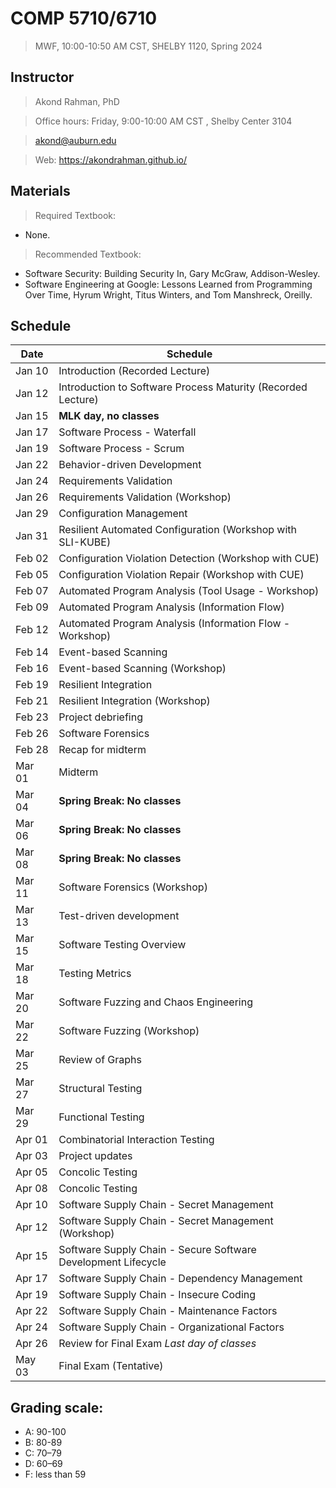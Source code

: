 # COMP 5710/6710 
> MWF, 10:00-10:50 AM CST, SHELBY 1120, Spring 2024

## Instructor 

> Akond Rahman, PhD 

> Office hours: Friday, 9:00-10:00 AM CST , Shelby Center 3104 

> akond@auburn.edu 

> Web: https://akondrahman.github.io/ 




## Materials 

> Required Textbook: 
- None. 

> Recommended Textbook:  
- Software Security: Building Security In, Gary McGraw, Addison-Wesley.    
- Software Engineering at Google: Lessons Learned from Programming Over Time, Hyrum Wright, Titus Winters, and Tom Manshreck, Oreilly.    



## Schedule 


| Date    |  Schedule                                                     |
|---------|---------------------------------------------------------------|
| Jan 10  | Introduction (Recorded Lecture)                               |
| Jan 12  | Introduction to Software Process Maturity (Recorded Lecture)  |
| Jan 15  | **MLK day, no classes**                                       |
| Jan 17  | Software Process - Waterfall                                  |
| Jan 19  | Software Process - Scrum                                      |
| Jan 22  | Behavior-driven Development                                   |
| Jan 24  | Requirements Validation                                       |
| Jan 26  | Requirements Validation (Workshop)                            |
| Jan 29  | Configuration Management                                      |
| Jan 31  | Resilient Automated Configuration (Workshop with SLI-KUBE)    |
| Feb 02  | Configuration Violation Detection (Workshop with CUE)         |
| Feb 05  | Configuration Violation Repair (Workshop with CUE)            |
| Feb 07  | Automated Program Analysis (Tool Usage - Workshop)            |
| Feb 09  | Automated Program Analysis (Information Flow)                 |
| Feb 12  | Automated Program Analysis (Information Flow - Workshop)      |
| Feb 14  | Event-based Scanning                                          |
| Feb 16  | Event-based Scanning (Workshop)                               |
| Feb 19  | Resilient Integration                                         |
| Feb 21  | Resilient Integration    (Workshop)                           |  
| Feb 23  | Project debriefing                                            |                                             
| Feb 26  | Software Forensics                                            |                 
| Feb 28  | Recap for midterm                                             |
| Mar 01  | Midterm                                                       |
| Mar 04  | **Spring Break: No classes**                                  |
| Mar 06  | **Spring Break: No classes**                                  |
| Mar 08  | **Spring Break: No classes**                                  |
| Mar 11  | Software Forensics (Workshop)                                 |
| Mar 13  | Test-driven development                                       |
| Mar 15  | Software Testing Overview                                     |     
| Mar 18  | Testing Metrics                                               |
| Mar 20  | Software Fuzzing and Chaos Engineering                        |
| Mar 22  | Software Fuzzing (Workshop)                                   |
| Mar 25  | Review of Graphs                                              |
| Mar 27  | Structural Testing                                            |
| Mar 29  | Functional Testing                                            |
| Apr 01  | Combinatorial Interaction Testing                             |
| Apr 03  | Project updates                                               |
| Apr 05  | Concolic Testing                                              |
| Apr 08  | Concolic Testing                                              |
| Apr 10  | Software Supply Chain - Secret Management                     |
| Apr 12  | Software Supply Chain - Secret Management   (Workshop)        |
| Apr 15  | Software Supply Chain - Secure Software Development Lifecycle |
| Apr 17  | Software Supply Chain - Dependency Management                 |
| Apr 19  | Software Supply Chain - Insecure Coding                       |
| Apr 22  | Software Supply Chain - Maintenance Factors                   |
| Apr 24  | Software Supply Chain - Organizational Factors                |
| Apr 26  | Review for Final Exam *Last day of classes*                   |
| May 03  | Final Exam (Tentative)                                        |

 


## Grading scale: 
  - A: 90-100 
  - B: 80-89 
  - C: 70–79 
  - D: 60–69
  - F: less than 59



